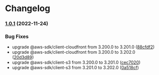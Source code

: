 # Changelog

### [1.0.1](https://github.com/kazimanzurrashid/aws-static-web-app-update-action/compare/v1...v1.0.1) (2022-11-24)

### Bug Fixes

- upgrade @aws-sdk/client-cloudfront from 3.200.0 to 3.201.0 ([88cfdf2](https://github.com/kazimanzurrashid/aws-static-web-app-update-action/commit/88cfdf202593a4868e94a7c7e02a3040113e03d1))
- upgrade @aws-sdk/client-cloudfront from 3.200.0 to 3.202.0 ([20d3d89](https://github.com/kazimanzurrashid/aws-static-web-app-update-action/commit/20d3d895b04927e0d73ba24cce5a64e84e1cf040))
- upgrade @aws-sdk/client-s3 from 3.200.0 to 3.201.0 ([cec7020](https://github.com/kazimanzurrashid/aws-static-web-app-update-action/commit/cec7020901b24476563218d5c9e5e504c287ae46))
- upgrade @aws-sdk/client-s3 from 3.201.0 to 3.202.0 ([0a518cf](https://github.com/kazimanzurrashid/aws-static-web-app-update-action/commit/0a518cf39785c15641ce95df0bf0086aa0c26232))
